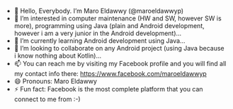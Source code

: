 - 👋 Hello, Everybody. I’m Maro Eldawwy (@maroeldawwyp)
- 👀 I’m interested in computer maintenance (HW and SW, however SW is more), programming using Java (plain and Android development, however i am a very junior in the Android development)...
- 🌱 I’m currently learning Android development using Java...
- 💞️ I’m looking to collaborate on any Android project (using Java because i know nothing about Kotlin)...
- 📫 You can reach me by visiting my Facebook profile and you will find all my contact info there: https://www.facebook.com/maroeldawwyp
- 😄 Pronouns: Maro Eldawwy
- ⚡ Fun fact: Facebook is the most complete platform that you can connect to me from :-)

<!---
maroeldawwyp/maroeldawwyp is a ✨ special ✨ repository because its `README.md` (this file) appears on your GitHub profile.
You can click the Preview link to take a look at your changes.
--->
